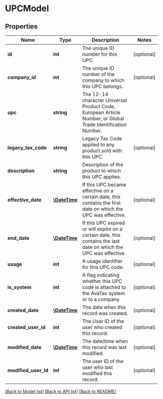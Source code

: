 # UPCModel

## Properties
Name | Type | Description | Notes
------------ | ------------- | ------------- | -------------
**id** | **int** | The unique ID number for this UPC. | [optional] 
**company_id** | **int** | The unique ID number of the company to which this UPC belongs. | [optional] 
**upc** | **string** | The 12-14 character Universal Product Code, European Article Number, or Global Trade Identification Number. | 
**legacy_tax_code** | **string** | Legacy Tax Code applied to any product sold with this UPC. | [optional] 
**description** | **string** | Description of the product to which this UPC applies. | 
**effective_date** | [**\DateTime**](\DateTime.md) | If this UPC became effective on a certain date, this contains the first date on which the UPC was effective. | [optional] 
**end_date** | [**\DateTime**](\DateTime.md) | If this UPC expired or will expire on a certain date, this contains the last date on which the UPC was effective. | [optional] 
**usage** | **int** | A usage identifier for this UPC code. | [optional] 
**is_system** | **int** | A flag indicating whether this UPC code is attached to the AvaTax system or to a company. | [optional] 
**created_date** | [**\DateTime**](\DateTime.md) | The date when this record was created. | [optional] 
**created_user_id** | **int** | The User ID of the user who created this record. | [optional] 
**modified_date** | [**\DateTime**](\DateTime.md) | The date/time when this record was last modified. | [optional] 
**modified_user_id** | **int** | The user ID of the user who last modified this record. | [optional] 

[[Back to Model list]](../README.md#documentation-for-models) [[Back to API list]](../README.md#documentation-for-api-endpoints) [[Back to README]](../README.md)


